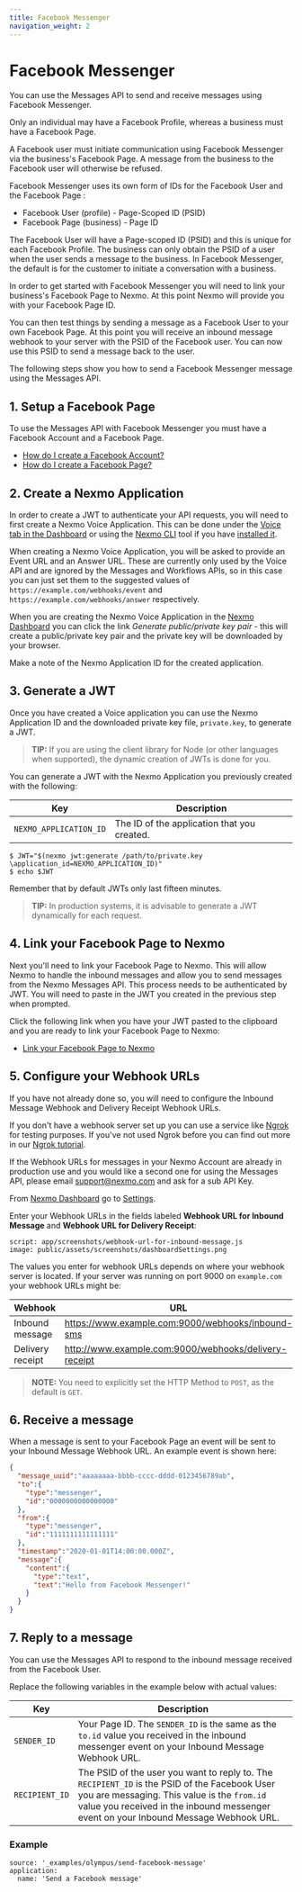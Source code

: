 ```yaml
---
title: Facebook Messenger
navigation_weight: 2
---
```


# Facebook Messenger

You can use the Messages API to send and receive messages using Facebook Messenger.

Only an individual may have a Facebook Profile, whereas a business must have a Facebook Page.

A Facebook user must initiate communication using Facebook Messenger via the business's Facebook Page. A message from the business to the Facebook user will otherwise be refused.

Facebook Messenger uses its own form of IDs for the Facebook User and the Facebook Page :

* Facebook User (profile) - Page-Scoped ID (PSID)
* Facebook Page (business) - Page ID

The Facebook User will have a Page-scoped ID (PSID) and this is unique for each Facebook Profile. The business can only obtain the PSID of a user when the user sends a message to the business. In Facebook Messenger, the default is for the customer to initiate a conversation with a business.

In order to get started with Facebook Messenger you will need to link your business's Facebook Page to Nexmo. At this point Nexmo will provide you with your Facebook Page ID.

You can then test things by sending a message as a Facebook User to your own Facebook Page. At this point you will receive an inbound message webhook to your server with the PSID of the Facebook user. You can now use this PSID to send a message back to the user.

The following steps show you how to send a Facebook Messenger message using the Messages API.

## 1. Setup a Facebook Page

To use the Messages API with Facebook Messenger you must have a Facebook Account and a Facebook Page.

* [How do I create a Facebook Account?](https://en-gb.facebook.com/help/570785306433644/?helpref=hc_fnav)
* [How do I create a Facebook Page?](https://en-gb.facebook.com/help/104002523024878?helpref=about_content)

## 2. Create a Nexmo Application

In order to create a JWT to authenticate your API requests, you will need to first create a Nexmo Voice Application. This can be done under the [Voice tab in the Dashboard](https://dashboard.nexmo.com/voice/create-application) or using the [Nexmo CLI](https://github.com/Nexmo/nexmo-cli) tool if you have [installed it](https://github.com/Nexmo/nexmo-cli).

When creating a Nexmo Voice Application, you will be asked to provide an Event URL and an Answer URL. These are currently only used by the Voice API and are ignored by the Messages and Workflows APIs, so in this case you can just set them to the suggested values of `https://example.com/webhooks/event` and `https://example.com/webhooks/answer` respectively.

When you are creating the Nexmo Voice Application in the [Nexmo Dashboard](https://dashboard.nexmo.com) you can click the link _Generate public/private key pair_ - this will create a public/private key pair and the private key will be downloaded by your browser.

Make a note of the Nexmo Application ID for the created application.

## 3. Generate a JWT

Once you have created a Voice application you can use the Nexmo Application ID and the downloaded private key file, `private.key`, to generate a JWT.

> **TIP:** If you are using the client library for Node (or other languages when supported), the dynamic creation of JWTs is done for you.

You can generate a JWT with the Nexmo Application you previously created with the following:

Key | Description
-- | --
`NEXMO_APPLICATION_ID` | The ID of the application that you created.

 ```curl
 $ JWT="$(nexmo jwt:generate /path/to/private.key \application_id=NEXMO_APPLICATION_ID)"
 $ echo $JWT
 ```

Remember that by default JWTs only last fifteen minutes.

> **TIP:** In production systems, it is advisable to generate a JWT dynamically for each request.

## 4. Link your Facebook Page to Nexmo

Next you'll need to link your Facebook Page to Nexmo. This will allow Nexmo to handle the inbound messages and allow you to send messages from the Nexmo Messages API. This process needs to be authenticated by JWT. You will need to paste in the JWT you created in the previous step when prompted.

Click the following link when you have your JWT pasted to the clipboard and you are ready to link your Facebook Page to Nexmo:

* [Link your Facebook Page to Nexmo](https://static.nexmo.com/messenger/)

## 5. Configure your Webhook URLs

If you have not already done so, you will need to configure the Inbound Message Webhook and Delivery Receipt Webhook URLs.

If you don't have a webhook server set up you can use a service like [Ngrok](https://ngrok.com/) for testing purposes. If you've not used Ngrok before you can find out more in our [Ngrok tutorial](https://www.nexmo.com/blog/2017/07/04/local-development-nexmo-ngrok-tunnel-dr/).

If the Webhook URLs for messages in your Nexmo Account are already in production use and you would like a second one for using the Messages API, please email [support@nexmo.com](mailto:support@nexmo.com) and ask for a sub API Key.

From [Nexmo Dashboard](https://dashboard.nexmo.com) go to [Settings](https://dashboard.nexmo.com/settings).

Enter your Webhook URLs in the fields labeled **Webhook URL for Inbound Message** and **Webhook URL for Delivery Receipt**:

```screenshot
script: app/screenshots/webhook-url-for-inbound-message.js
image: public/assets/screenshots/dashboardSettings.png
```

The values you enter for webhook URLs depends on where your webhook server is located. If your server was running on port 9000 on `example.com` your webhook URLs might be:

Webhook | URL
---|---
Inbound message | https://www.example.com:9000/webhooks/inbound-sms
Delivery receipt | http://www.example.com:9000/webhooks/delivery-receipt

> **NOTE:** You need to explicitly set the HTTP Method to `POST`, as the default is `GET`.

## 6. Receive a message

When a message is sent to your Facebook Page an event will be sent to your Inbound Message Webhook URL. An example event is shown here:

```json
{
  "message_uuid":"aaaaaaaa-bbbb-cccc-dddd-0123456789ab",
  "to":{
    "type":"messenger",
    "id":"0000000000000000"
  },
  "from":{
    "type":"messenger",
    "id":"1111111111111111"
  },
  "timestamp":"2020-01-01T14:00:00.000Z",
  "message":{
    "content":{
      "type":"text",
      "text":"Hello from Facebook Messenger!"
    }
  }
}
```

## 7. Reply to a message

You can use the Messages API to respond to the inbound message received from the Facebook User. 

Replace the following variables in the example below with actual values:

Key | Description
-- | --
`SENDER_ID` | Your Page ID. The `SENDER_ID` is the same as the `to.id` value you received in the inbound messenger event on your Inbound Message Webhook URL.
`RECIPIENT_ID` | The PSID of the user you want to reply to. The `RECIPIENT_ID` is the PSID of the Facebook User you are messaging. This value is the `from.id` value you received in the inbound messenger event on your Inbound Message Webhook URL.

### Example

```building_blocks
source: '_examples/olympus/send-facebook-message'
application:
  name: 'Send a Facebook message'
```
